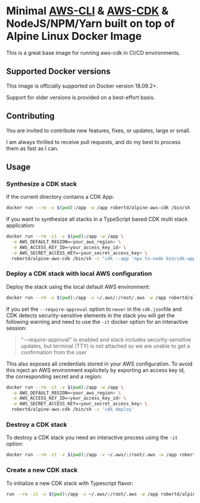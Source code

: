 # Minimal [AWS-CLI](https://github.com/aws/aws-cli) & [AWS-CDK](https://github.com/aws/aws-cdk) & NodeJS/NPM/Yarn built on top of Alpine Linux Docker Image

This is a great base image for running aws-cdk in CI/CD environments.

## Supported Docker versions

This image is officially supported on Docker version 18.09.2+.

Support for older versions is provided on a best-effort basis.

## Contributing

You are invited to contribute new features, fixes, or updates, large or small.

I am always thrilled to receive pull requests, and do my best to process them as fast as I can.

## Usage

### Synthesize a CDK stack

If the current directory contains a CDK App:

```sh
docker run --rm -v $(pwd):/app -w /app robertd/alpine-aws-cdk /bin/sh -c 'cdk synth'
```

If you want to synthesize all stacks in a TypeScript based CDK multi stack application:

```sh
docker run --rm -it -v $(pwd):/app -w /app \
  -e AWS_DEFAULT_REGION=<your_aws_region> \
  -e AWS_ACCESS_KEY_ID=<your_access_key_id> \
  -e AWS_SECRET_ACCESS_KEY=<your_secret_access_key> \
  robertd/alpine-aws-cdk /bin/sh -c "cdk --app 'npx ts-node bin/cdk-app-multi-stack.ts' synth '*'"
```

### Deploy a CDK stack with local AWS configuration

Deploy the stack using the local default AWS environment:

```sh
docker run --rm -v $(pwd):/app -v ~/.aws/:/root/.aws -w /app robertd/alpine-aws-cdk /bin/sh -c 'cdk deploy'
```

If you set the `--require-approval` option to `never` in the `cdk.json`file  and
CDK detects security-sensitive elements in the stack you will get the following warning and need to use the `-it` docker option for an interactive session:

> "--require-approval" is enabled and stack includes security-sensitive updates, but terminal (TTY) is not attached so we are unable to get a confirmation from the user

This also exposes all credentials stored in your AWS configuration.
To avoid this inject an AWS environment explicitely by exporting an access key id, the corresponding secret and a region:

```sh
docker run --rm -it -v $(pwd):/app -w /app \
  -e AWS_DEFAULT_REGION=<your_aws_region> \
  -e AWS_ACCESS_KEY_ID=<your_access_key_id> \
  -e AWS_SECRET_ACCESS_KEY=<your_secret_access_key> \
  robertd/alpine-aws-cdk /bin/sh -c 'cdk deploy'
```

### Destroy a CDK stack

To destroy a CDK stack you need an interactive process using the `-it` option:

```sh
docker run --rm -it -v $(pwd):/app -v ~/.aws/:/root/.aws -w /app robertd/alpine-aws-cdk /bin/sh -c 'cdk destroy'
```

### Create a new CDK stack

To initialize a new CDK stack with Typescript flavor:

```sh
run --rm -it -v $(pwd):/app -v ~/.aws/:/root/.aws -w /app robertd/alpine-aws-cdk /bin/sh -c 'cdk init --language typescript sample-app'
```
